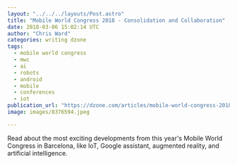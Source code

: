 ```yaml
---
layout: "../../../layouts/Post.astro"
title: "Mobile World Congress 2018 - Consolidation and Collaboration"
date: 2018-03-06 15:02:14 UTC
author: "Chris Ward"
categories: writing dzone
tags:
  - mobile world congress
  - mwc
  - ai
  - robots
  - android
  - mobile
  - conferences
  - iot
publication_url: "https://dzone.com/articles/mobile-world-congress-2018-consolidation-and-colla"
image: images/8376594.jpeg

---
```

Read about the most exciting developments from this year's Mobile World Congress in Barcelona, like IoT, Google assistant, augmented reality, and artificial intelligence.

